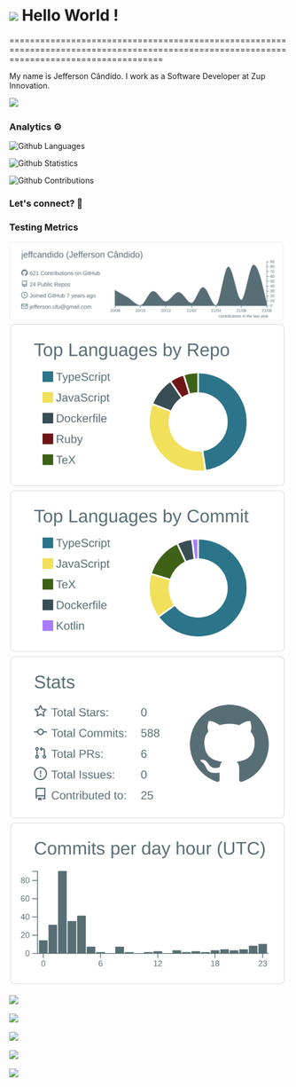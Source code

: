 
<h1><img src="https://emojis.slackmojis.com/emojis/images/1531849430/4246/blob-sunglasses.gif?1531849430" width="30"/> Hello World ! </h1>
==========================================================================================================================================


My name is Jefferson Cândido. I work as a Software Developer at Zup Innovation.

![](http://estruyf-github.azurewebsites.net/api/VisitorHit?user=jeffcandido&repo=jeffcandido&countColorcountColor)

### Analytics ⚙️

![Github Languages](https://github-readme-stats.vercel.app/api/top-langs/?username=jeffcandido&layout=compact&count_private=true)

![Github Statistics](https://github-readme-stats.vercel.app/api/?username=jeffcandido&count_private=true&show_icons=true)

![Github Contributions](https://github-readme-streak-stats.herokuapp.com/?user=jeffcandido&hide_border=true)

### Let's connect? 🤝

### Testing Metrics

[![](https://raw.githubusercontent.com/jeffcandido/jeffcandido/master/profile-summary-card-output/default/0-profile-details.svg)](https://github.com/vn7n24fzkq/github-profile-summary-cards)
[![](https://raw.githubusercontent.com/jeffcandido/jeffcandido/master/profile-summary-card-output/default/1-repos-per-language.svg)](https://github.com/vn7n24fzkq/github-profile-summary-cards) [![](https://raw.githubusercontent.com/jeffcandido/jeffcandido/master/profile-summary-card-output/default/2-most-commit-language.svg)](https://github.com/vn7n24fzkq/github-profile-summary-cards)
[![](https://raw.githubusercontent.com/jeffcandido/jeffcandido/master/profile-summary-card-output/default/3-stats.svg)](https://github.com/vn7n24fzkq/github-profile-summary-cards) [![](https://raw.githubusercontent.com/jeffcandido/jeffcandido/master/profile-summary-card-output/default/4-productive-time.svg)](https://github.com/vn7n24fzkq/github-profile-summary-cards)



<p align="left">

<a href="https://www.linkedin.com/in/jefferson-da-silva-c%C3%A2ndido-8ab8a570/"><img src="https://img.shields.io/badge/-LinkedIn-0077B5?style=flat&logo=Linkedin&logoColor=white"/></a>

<a href="https://twitter.com/jeffcnd"><img src="https://img.shields.io/badge/-Twitter-%231DA1F2?style=flat&logo=twitter&logoColor=white"/></a>

<a href="https://www.instagram.com/jeff.candido/"><img src="https://img.shields.io/badge/-Instagram-E4405F?style=flat&logo=instagram&logoColor=white"/></a>

<a href="https://www.facebook.com/jefferssaum/"><img src="https://img.shields.io/badge/-Facebook-1877F2?style=flat&logo=facebook&logoColor=white"/></a>

<a href="https://medium.com/@jeffcandido"><img src="https://img.shields.io/badge/-Medium-%2312100E?style=flat&logo=medium&logoColor=white"/></a>

</p>
